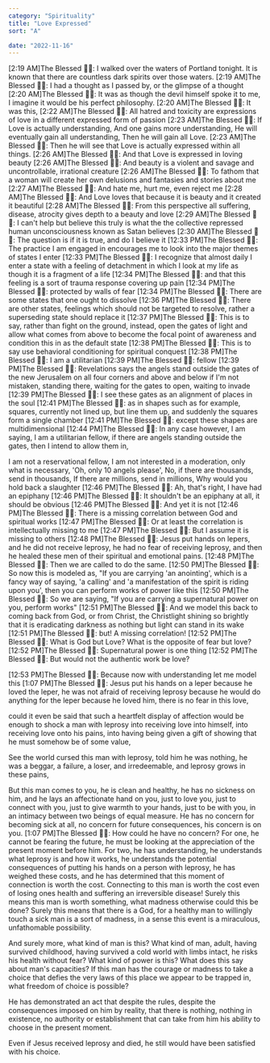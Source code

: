 ```yaml
---
category: "Spirituality" 
title: "Love Expressed"
sort: "A" 

date: "2022-11-16"
---
```

[2:19 AM]The Blessed 🧞✨: I walked over the waters of Portland tonight. It is known that there are countless dark spirits over those waters.
[2:19 AM]The Blessed 🧞✨: I had a thought as I passed by, or the glimpse of a thought
[2:20 AM]The Blessed 🧞✨: It was as though the devil himself spoke it to me, I imagine it would be his perfect philosophy.
[2:20 AM]The Blessed 🧞✨: It was this,
[2:22 AM]The Blessed 🧞✨: All hatred and toxicity are expressions of love in a different expressed form of passion
[2:23 AM]The Blessed 🧞✨: If Love is actually understanding, 
And one gains more understanding, 
He will eventually gain all understanding, 
Then he will gain all Love.
[2:23 AM]The Blessed 🧞✨: Then he will see that Love is actually expressed within all things.
[2:26 AM]The Blessed 🧞✨: And that Love is expressed in loving beauty
[2:26 AM]The Blessed 🧞✨: And beauty is a violent and savage and uncontrollable, irrational creature
[2:26 AM]The Blessed 🧞✨: To fathom that a woman will create her own delusions and fantasies and stories about me
[2:27 AM]The Blessed 🧞✨: And hate me, hurt me, even reject me
[2:28 AM]The Blessed 🧞✨: And Love loves that because it is beauty and it created it beautiful
[2:28 AM]The Blessed 🧞✨: From this perspective all suffering, disease, atrocity gives depth to a beauty and love
[2:29 AM]The Blessed 🧞✨: I can't help but believe this truly is what the the collective repressed human unconsciousness known as Satan believes
[2:30 AM]The Blessed 🧞✨: The question is if it is true, and do I believe it
[12:33 PM]The Blessed 🧞✨: The practice I am engaged in encourages me to look into the major themes of states I enter
[12:33 PM]The Blessed 🧞✨: I recognize that almost daily I enter a state with a feeling of detachment in which I look at my life as though it is a fragment of a life
[12:34 PM]The Blessed 🧞✨: and that this feeling is a sort of trauma response covering up pain
[12:34 PM]The Blessed 🧞✨: protected by walls of fear
[12:34 PM]The Blessed 🧞✨: There are some states that one ought to dissolve
[12:36 PM]The Blessed 🧞✨: There are other states, feelings which should not be targeted to resolve, 
rather a superseding state should replace it
[12:37 PM]The Blessed 🧞✨: This is to say, 
rather than fight on the ground, 
instead, open the gates of light 
and allow what comes from above to become the focal point of awareness 
and condition this in as the default state
[12:38 PM]The Blessed 🧞✨: This is to say use behavioral conditioning for spiritual conquest
[12:38 PM]The Blessed 🧞✨: I am a utilitarian
[12:39 PM]The Blessed 🧞✨: fellow
[12:39 PM]The Blessed 🧞✨: Revelations says the angels stand outside the gates of the new Jerusalem on all four corners and above and below if I'm not mistaken, 
standing there, 
waiting for the gates to open, 
waiting to invade
[12:39 PM]The Blessed 🧞✨: I see these gates as an alignment of places in the soul
[12:41 PM]The Blessed 🧞✨: as in shapes such as for example, squares, currently not lined up, but line them up, and suddenly the squares form a single chamber
[12:41 PM]The Blessed 🧞✨: except these shapes are multidimensional
[12:44 PM]The Blessed 🧞✨: In any case however, 
I am saying, 
I am a utilitarian fellow, 
if there are angels standing outside the gates, 
then I intend to allow them in, 

I am not a reservational fellow, 
I am not interested in a moderation, only what is necessary, 
'Oh, only 10 angels please', 
No, if there are thousands, send in thousands, 
If there are millions, send in millions, 
Why would you hold back a slaughter
[12:46 PM]The Blessed 🧞✨: Ah, that's right, 
I have had an epiphany
[12:46 PM]The Blessed 🧞✨: It shouldn't be an epiphany at all, it should be obvious
[12:46 PM]The Blessed 🧞✨: And yet it is not
[12:46 PM]The Blessed 🧞✨: There is a missing correlation between God and spiritual works
[12:47 PM]The Blessed 🧞✨: Or at least the correlation is intellectually missing to me
[12:47 PM]The Blessed 🧞✨: But I assume it is missing to others
[12:48 PM]The Blessed 🧞✨: Jesus put hands on lepers, and he did not receive leprosy, 
he had no fear of receiving leprosy, 
and then he healed these men of their spiritual and emotional pains.
[12:48 PM]The Blessed 🧞✨: Then we are called to do the same.
[12:50 PM]The Blessed 🧞✨: So now this is modeled as, 
"If you are carrying 'an anointing', 
which is a fancy way of saying, 
'a calling' and 'a manifestation of the spirit is riding upon you', 
then you can perform works of power like this
[12:50 PM]The Blessed 🧞✨: So we are saying, 
"If you are carrying a supernatural power on you, perform works"
[12:51 PM]The Blessed 🧞✨: And we model this back to coming back from God, or from Christ, 
the Christlight shining so brightly that it is eradicating darkness as nothing but light can stand in its wake
[12:51 PM]The Blessed 🧞✨: but! A missing correlation!
[12:52 PM]The Blessed 🧞✨: What is God but Love? 
What is the opposite of fear but love?
[12:52 PM]The Blessed 🧞✨: Supernatural power is one thing
[12:52 PM]The Blessed 🧞✨: But would not the authentic work be love?


[12:53 PM]The Blessed 🧞✨: Because now with understanding let me model this
[1:07 PM]The Blessed 🧞✨: Jesus put his hands on a leper because he loved the leper, 
he was not afraid of receiving leprosy because he would do anything for the leper because he loved him, 
there is no fear in this love, 

could it even be said that such a heartfelt display of affection would be enough to shock a man with leprosy into receiving love into himself, 
into receiving love onto his pains, 
into having being given a gift of showing that he must somehow be of some value, 

See the world cursed this man with leprosy, told him he was nothing, he was a beggar, a failure, a loser, and irredeemable, and leprosy grows in these pains,

But this man comes to you, he is clean and healthy, he has no sickness on him, and he lays an affectionate hand on you, just to love you, just to connect with you, just to give warmth to your hands, just to be with you, in an intimacy between two beings of equal measure. 
He has no concern for becoming sick at all, no concern for future consequences, his concern is on you.
[1:07 PM]The Blessed 🧞✨: How could he have no concern? 
For one, he cannot be fearing the future, he must be looking at the appreciation of the present moment before him. 
For two, he has understanding, he understands what leprosy is and how it works, he understands the potential consequences of putting his hands on a person with leprosy, 
he has weighed these costs, and he has determined that this moment of connection is worth the cost. 
Connecting to this man is worth the cost even of losing ones health and suffering an irreversible disease! 
Surely this means this man is worth something, what madness otherwise could this be done? 
Surely this means that there is a God, for a healthy man to willingly touch a sick man is a sort of madness, in a sense this event is a miraculous, unfathomable possibility. 

And surely more, what kind of man is this? What kind of man, adult, having survived childhood, having survived a cold world with limbs intact, he risks his health without fear? What kind of power is this? 
What does this say about man's capacities? 
If this man has the courage or madness to take a choice that defies the very laws of this place we appear to be trapped in, 
what freedom of choice is possible? 

He has demonstrated an act that despite the rules, despite the consequences imposed on him by reality, 
that there is nothing, nothing in existence, no authority or establishment that can take from him his ability to choose in the present moment. 

Even if Jesus received leprosy and died, he still would have been satisfied with his choice.